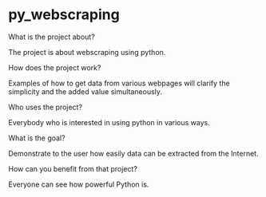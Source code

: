 # py_webscraping

What is the project about?

The project is about webscraping using python.


How does the project work?

Examples of how to get data from various webpages will clarify the simplicity and the added value simultaneously.


Who uses the project?

Everybody who is interested in using python in various ways.


What is the goal?

Demonstrate to the user how easily data can be extracted from the Internet.


How can you benefit from that project?

Everyone can see how powerful Python is.
